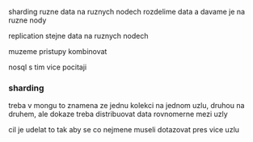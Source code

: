 sharding
ruzne data na ruznych nodech
rozdelime data a davame je na ruzne nody

replication
stejne data na ruznych nodech

muzeme pristupy kombinovat

nosql s tim vice pocitaji


### sharding
treba v mongu to znamena ze jednu kolekci na jednom uzlu, druhou na druhem, ale dokaze treba distribuovat data rovnomerne mezi uzly

cil je udelat to tak aby se co nejmene museli dotazovat pres vice uzlu